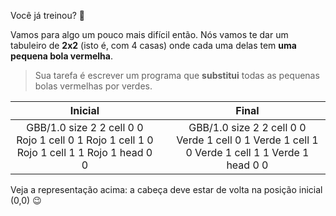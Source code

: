 Você já treinou? :muscle:

Vamos para algo um pouco mais difícil então. Nós vamos te dar um tabuleiro de **2x2** (isto é, com 4 casas) onde cada uma delas tem **uma pequena bola vermelha**.

> Sua tarefa é escrever um programa que **substitui** todas as pequenas bolas vermelhas por verdes.


<table class= "table" style="width:100%">
  <thead>
  <tr>
    <th style="text-align: center">Inicial</th>
    <th style="text-align: center"></th> 
    <th style="text-align: center">Final</th>
  </tr>
  </thead>
  <tbody>
  <tr>
    <td style="text-align: center">  
      <gs-board>
        GBB/1.0
        size 2 2
        cell 0 0 Rojo 1
        cell 0 1 Rojo 1
        cell 1 0 Rojo 1
        cell 1 1 Rojo 1
        head 0 0
      </gs-board>
    </td>
    <td style="text-align: center"><i class="fa fa-arrow-right"></i></td> 
    <td style="text-align: center">
      <gs-board>
        GBB/1.0
        size 2 2
        cell 0 0 Verde 1
        cell 0 1 Verde 1
        cell 1 0 Verde 1
        cell 1 1 Verde 1
        head 0 0
      </gs-board>
    </td>
  </tr>
  <tbody>
</table>

Veja a representação acima: a cabeça deve estar de volta na posição inicial (0,0) :wink: